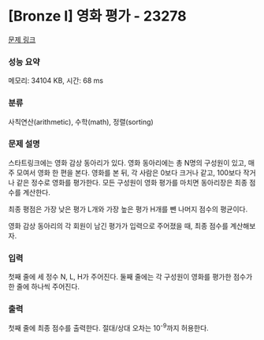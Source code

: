 # [Bronze I] 영화 평가 - 23278 

[문제 링크](https://www.acmicpc.net/problem/23278) 

### 성능 요약

메모리: 34104 KB, 시간: 68 ms

### 분류

사칙연산(arithmetic), 수학(math), 정렬(sorting)

### 문제 설명

<p>스타트링크에는 영화 감상 동아리가 있다. 영화 동아리에는 총 N명의 구성원이 있고, 매주 모여서 영화 한 편을 본다. 영화를 본 뒤, 각 사람은 0보다 크거나 같고, 100보다 작거나 같은 정수로 영화를 평가한다. 모든 구성원이 영화 평가를 마치면 동아리장은 최종 점수를 계산한다.</p>

<p>최종 평점은 가장 낮은 평가 L개와 가장 높은 평가 H개를 뺀 나머지 점수의 평균이다.</p>

<p>영화 감상 동아리의 각 회원이 남긴 평가가 입력으로 주어졌을 때, 최종 점수를 계산해보자.</p>

### 입력 

 <p>첫째 줄에 세 정수 N, L, H가 주어진다. 둘째 줄에는 각 구성원이 영화를 평가한 점수가 한 줄에 하나씩 주어진다.</p>

### 출력 

 <p>첫째 줄에 최종 점수를 출력한다. 절대/상대 오차는 10<sup>-9</sup>까지 허용한다.</p>

